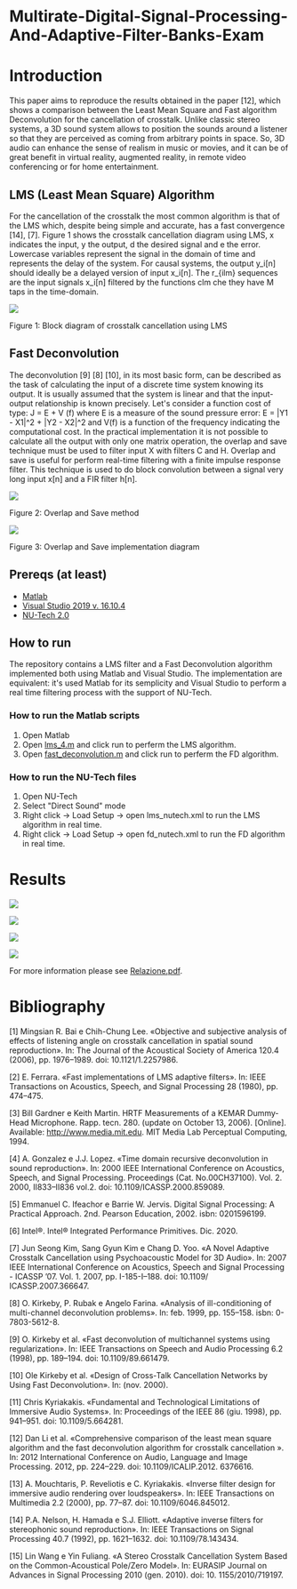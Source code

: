 #  Multirate-Digital-Signal-Processing-And-Adaptive-Filter-Banks-Exam

# Introduction
This paper aims to reproduce the results obtained in the paper [12], which shows a comparison between the Least Mean Square and Fast algorithm Deconvolution for the cancellation of crosstalk. Unlike classic stereo systems, a 3D sound system allows to position the sounds around a listener so that they are perceived as coming from arbitrary points in space. So, 3D audio can enhance the sense of realism in music or movies, and it can be of great benefit in virtual reality, augmented reality, in remote video conferencing or for home entertainment.

## LMS (Least Mean Square) Algorithm
For the cancellation of the crosstalk the most common algorithm is that of the LMS which, despite being simple and accurate, has a fast convergence [14], [7]. Figure 1 shows the crosstalk cancellation diagram using LMS, x indicates the input, y the output, d the desired signal and e the error. Lowercase variables represent the signal in the domain of time and represents the delay of the system. For causal systems, the output y_i[n] should ideally be a delayed version of input x_i[n]. The r_{ilm} sequences are the input signals x_i[n] filtered by the functions clm che they have M taps in the time-domain.

![](https://github.com/MatteoOrlandini/Multirate-Digital-Signal-Processing-And-Adaptive-Filter-Banks-Exam/blob/main/Relazione/Immagini/lms.png)

Figure 1: Block diagram of crosstalk cancellation using LMS

## Fast Deconvolution
The deconvolution [9] [8] [10], in its most basic form, can be described as the task of calculating the input of a discrete time system knowing its output. It is usually assumed that the system is linear and that the input-output relationship is known precisely. Let's consider a function cost of type: J = E + V (f) where E is a measure of the sound pressure error: E = |Y1 - X1|^2 + |Y2 - X2|^2 and V(f) is a function of the frequency indicating the computational cost. In the practical implementation it is not possible to calculate all the output with only one matrix operation, the overlap and save technique must be used to filter input X with filters C and H. Overlap and save is useful for perform real-time filtering with a finite impulse response filter. This technique is used to do block convolution between a signal very long input x[n] and a FIR filter h[n].

![](https://github.com/MatteoOrlandini/Multirate-Digital-Signal-Processing-And-Adaptive-Filter-Banks-Exam/blob/main/Relazione/Immagini/ols.jpg)

Figure 2: Overlap and Save method

![](https://github.com/MatteoOrlandini/Multirate-Digital-Signal-Processing-And-Adaptive-Filter-Banks-Exam/blob/main/Relazione/Immagini/ols_diagram.png)

Figure 3: Overlap and Save implementation diagram

## Prereqs (at least)
* [Matlab](https://it.mathworks.com/products/matlab.html) 
* [Visual Studio 2019 v. 16.10.4](https://visualstudio.microsoft.com/it/)
* [NU-Tech 2.0](http://www.nu-tech-dsp.com/content.php?id=2&sid=1)

## How to run 
The repository contains a LMS filter and a Fast Deconvolution algorithm implemented both using Matlab and Visual Studio. The implementation are equivalent: it's used Matlab for its semplicity and Visual Studio to perform a real time filtering process with the support of NU-Tech.

### How to run the Matlab scripts
1. Open Matlab
2. Open [lms_4.m](https://github.com/MatteoOrlandini/Multirate-Digital-Signal-Processing-And-Adaptive-Filter-Banks-Exam/blob/main/lms_4.m) and click run to perferm the LMS algorithm.
3. Open [fast_deconvolution.m](https://github.com/MatteoOrlandini/Multirate-Digital-Signal-Processing-And-Adaptive-Filter-Banks-Exam/blob/main/fast_deconvolution.m) and click run to perferm the FD algorithm.

### How to run the NU-Tech files
1. Open NU-Tech
2. Select "Direct Sound" mode 
3. Right click -> Load Setup -> open lms_nutech.xml to run the LMS algorithm in real time.
4. Right click -> Load Setup -> open fd_nutech.xml to run the FD algorithm in real time.

# Results

![](https://github.com/MatteoOrlandini/Multirate-Digital-Signal-Processing-And-Adaptive-Filter-Banks-Exam/blob/main/Relazione/Immagini/left_channel_separation_LMS.jpg)

![](https://github.com/MatteoOrlandini/Multirate-Digital-Signal-Processing-And-Adaptive-Filter-Banks-Exam/blob/main/Relazione/Immagini/right_channel_separation_LMS.jpg)

![](https://github.com/MatteoOrlandini/Multirate-Digital-Signal-Processing-And-Adaptive-Filter-Banks-Exam/blob/main/Relazione/Immagini/left_channel_separation_FD.jpg)

![](https://github.com/MatteoOrlandini/Multirate-Digital-Signal-Processing-And-Adaptive-Filter-Banks-Exam/blob/main/Relazione/Immagini/right_channel_separation_FD.jpg)


For more information please see [Relazione.pdf](https://github.com/MatteoOrlandini/Multirate-Digital-Signal-Processing-And-Adaptive-Filter-Banks-Exam/blob/main/Relazione/Relazione.pdf).

# Bibliography
[1] Mingsian R. Bai e Chih-Chung Lee. «Objective and subjective analysis of effects of listening angle on crosstalk cancellation in spatial sound reproduction». In: The Journal of the Acoustical Society of America 120.4 (2006), pp. 1976–1989. doi: 10.1121/1.2257986. 

[2] E. Ferrara. «Fast implementations of LMS adaptive filters». In: IEEE Transactions on Acoustics, Speech, and Signal Processing 28 (1980), pp. 474–475. 

[3] Bill Gardner e Keith Martin. HRTF Measurements of a KEMAR Dummy- Head Microphone. Rapp. tecn. 280. (update on October 13, 2006). [Online]. Available: http://www.media.mit.edu. MIT Media Lab Perceptual Computing, 1994. 

[4] A. Gonzalez e J.J. Lopez. «Time domain recursive deconvolution in sound reproduction». In: 2000 IEEE International Conference on Acoustics, Speech, and Signal Processing. Proceedings (Cat. No.00CH37100). Vol. 2. 2000, II833–II836 vol.2. doi: 10.1109/ICASSP.2000.859089. 

[5] Emmanuel C. Ifeachor e Barrie W. Jervis. Digital Signal Processing: A Practical Approach. 2nd. Pearson Education, 2002. isbn: 0201596199. 

[6] Intel®. Intel® Integrated Performance Primitives. Dic. 2020. 

[7] Jun Seong Kim, Sang Gyun Kim e Chang D. Yoo. «A Novel Adaptive Crosstalk Cancellation using Psychoacoustic Model for 3D Audio». In: 2007 IEEE International Conference on Acoustics, Speech and Signal Processing - ICASSP ’07. Vol. 1. 2007, pp. I-185-I–188. doi: 10.1109/ ICASSP.2007.366647. 

[8] O. Kirkeby, P. Rubak e Angelo Farina. «Analysis of ill-conditioning of multi-channel deconvolution problems». In: feb. 1999, pp. 155–158. isbn: 0-7803-5612-8. 

[9] O. Kirkeby et al. «Fast deconvolution of multichannel systems using regularization». In: IEEE Transactions on Speech and Audio Processing 6.2 (1998), pp. 189–194. doi: 10.1109/89.661479. 

[10] Ole Kirkeby et al. «Design of Cross-Talk Cancellation Networks by Using Fast Deconvolution». In: (nov. 2000). 

[11] Chris Kyriakakis. «Fundamental and Technological Limitations of Immersive Audio Systems». In: Proceedings of the IEEE 86 (giu. 1998), pp. 941–951. doi: 10.1109/5.664281.

[12] Dan Li et al. «Comprehensive comparison of the least mean square algorithm and the fast deconvolution algorithm for crosstalk cancellation ». In: 2012 International Conference on Audio, Language and Image Processing. 2012, pp. 224–229. doi: 10.1109/ICALIP.2012. 6376616. 

[13] A. Mouchtaris, P. Reveliotis e C. Kyriakakis. «Inverse filter design for immersive audio rendering over loudspeakers». In: IEEE Transactions on Multimedia 2.2 (2000), pp. 77–87. doi: 10.1109/6046.845012. 

[14] P.A. Nelson, H. Hamada e S.J. Elliott. «Adaptive inverse filters for stereophonic sound reproduction». In: IEEE Transactions on Signal Processing 40.7 (1992), pp. 1621–1632. doi: 10.1109/78.143434. 

[15] Lin Wang e Yin Fuliang. «A Stereo Crosstalk Cancellation System Based on the Common-Acoustical Pole/Zero Model». In: EURASIP Journal on Advances in Signal Processing 2010 (gen. 2010). doi: 10. 1155/2010/719197.
